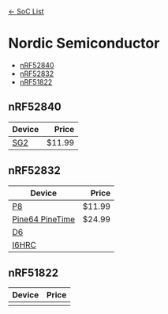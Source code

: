 [<- SoC List](..)

# Nordic Semiconductor
- [nRF52840](#nrf52840)
- [nRF52832](#nrf52832)
- [nRF51822](#nrf51822)

## nRF52840

| Device | Price |
|-|-:|
| [SG2](sg2.md) | $11.99 |

## nRF52832

| Device | Price |
|-|-:|
| [P8](p8.md) | $11.99 |
| [Pine64 PineTime](pinetime.md) | $24.99 |
| [D6](d6.md) |  |
| [I6HRC](i6hrc.md) |  |

## nRF51822

| Device | Price |
|-|-:|
|  |  |
